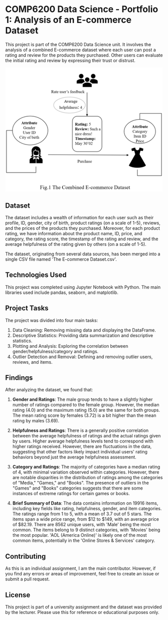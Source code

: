 # COMP6200 Data Science - Portfolio 1: Analysis of an E-commerce Dataset

This project is part of the COMP6200 Data Science unit. It involves the analysis of a combined E-commerce dataset where each user can post a rating and review for the products they purchased. Other users can evaluate the initial rating and review by expressing their trust or distrust.

![Dataset Description](./Fig1%20The%20Combined%20E%20commerce%20Dataset.png)

## Dataset

The dataset includes a wealth of information for each user such as their profile, ID, gender, city of birth, product ratings (on a scale of 1-5), reviews, and the prices of the products they purchased. Moreover, for each product rating, we have information about the product name, ID, price, and category, the rating score, the timestamp of the rating and review, and the average helpfulness of the rating given by others (on a scale of 1-5).

The dataset, originating from several data sources, has been merged into a single CSV file named 'The E-commerce Dataset.csv'.

## Technologies Used

This project was completed using Jupyter Notebook with Python. The main libraries used include pandas, seaborn, and matplotlib.

## Project Tasks

The project was divided into four main tasks:

1. Data Cleaning: Removing missing data and displaying the DataFrame.
2. Descriptive Statistics: Providing data summarization and descriptive statistics.
3. Plotting and Analysis: Exploring the correlation between gender/helpfulness/category and ratings.
4. Outlier Detection and Removal: Defining and removing outlier users, reviews, and items.

## Findings

After analyzing the dataset, we found that:

1. **Gender and Ratings**: The male group tends to have a slightly higher number of ratings compared to the female group. However, the median rating (4.0) and the maximum rating (5.0) are the same for both groups. The mean rating score by females (3.72) is a bit higher than the mean rating by males (3.69).

2. **Helpfulness and Ratings**: There is a generally positive correlation between the average helpfulness of ratings and the actual ratings given by users. Higher average helpfulness levels tend to correspond with higher ratings received. However, there are fluctuations in the data, suggesting that other factors likely impact individual users' rating behaviors beyond just the average helpfulness assessment.

3. **Category and Ratings**: The majority of categories have a median rating of 4, with minimal variation observed within categories. However, there are notable disparities in the distribution of ratings among the categories of "Media," "Games," and "Books". The presence of outliers in the "Games" and "Books" categories suggests that there are some instances of extreme ratings for certain games or books.

4. **Brief Summary of Data**: The data contains information on 19916 items, including key fields like rating, helpfulness, gender, and item categories. The ratings range from 1 to 5, with a mean of 3.7 out of 5 stars. The items span a wide price range, from $12 to $149, with an average price of $82.19. There are 8562 unique users, with 'Male' being the most common. The items belong to 9 distinct categories, with 'Movies' being the most popular. 'AOL (America Online)' is likely one of the most common items, potentially in the 'Online Stores & Services' category.

## Contributing

As this is an individual assignment, I am the main contributor. However, if you find any errors or areas of improvement, feel free to create an issue or submit a pull request.

## License

This project is part of a university assignment and the dataset was provided by the lecturer. Please use this for reference or educational purposes only.